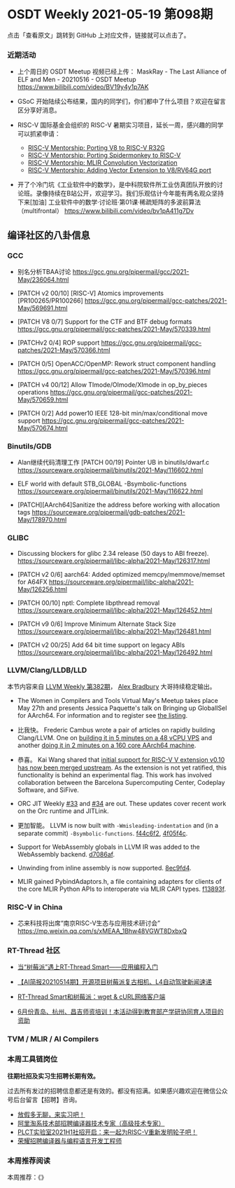 # OSDT Weekly 2021-05-19 第098期

点击「查看原文」跳转到 GitHub 上对应文件，链接就可以点击了。

### 近期活动

- 上个周日的 OSDT Meetup 视频已经上传：
  MaskRay - The Last Alliance of ELF and Men - 20210516 - OSDT Meetup
  https://www.bilibili.com/video/BV19y4y1p7AK

- GSoC 开始陆续公布结果，国内的同学们，你们都中了什么项目？欢迎在留言区分享好消息。

- RISC-V 国际基金会组织的 RISC-V 暑期实习项目，延长一周，感兴趣的同学可以抓紧申请：
  - [RISC-V Mentorship: Porting V8 to RISC-V R32G](https://mentorship.lfx.linuxfoundation.org/project/2021e650-c533-4671-afed-bf87c089af09)
  - [RISC-V Mentorship: Porting Spidermonkey to RISC-V](https://mentorship.lfx.linuxfoundation.org/project/fb9e1ba6-d6ed-40b5-82b5-ee1089ef050a)
  - [RISC-V Mentorship: MLIR Convolution Vectorization](https://mentorship.lfx.linuxfoundation.org/project/f994928b-8998-4cd3-b66e-c576aa99c9d5)
  - [RISC-V Mentorship: Adding Vector Extension to V8/RV64G port](https://mentorship.lfx.linuxfoundation.org/project/ba333574-1ce7-4fc7-9c56-901337672273)


- 开了个冷门坑《工业软件中的数学》，是中科院软件所工业仿真团队开放的讨论班。录像持续在B站公开，欢迎学习。我们乐观估计今年能有两名观众坚持下来[加油]
  工业软件中的数学·讨论班·第01课·稀疏矩阵的多波前算法（multifrontal）
  https://www.bilibili.com/video/bv1pA411g7Dv

## 编译社区的八卦信息

### GCC

- 别名分析TBAA讨论
  https://gcc.gnu.org/pipermail/gcc/2021-May/236064.html

- [PATCH v2 00/10] [RISC-V] Atomics improvements [PR100265/PR100266]
  https://gcc.gnu.org/pipermail/gcc-patches/2021-May/569691.html

- [PATCH V8 0/7] Support for the CTF and BTF debug formats
  https://gcc.gnu.org/pipermail/gcc-patches/2021-May/570339.html

- [PATCHv2 0/4] ROP support
  https://gcc.gnu.org/pipermail/gcc-patches/2021-May/570366.html

- [PATCH 0/5] OpenACC/OpenMP: Rework struct component handling
  https://gcc.gnu.org/pipermail/gcc-patches/2021-May/570396.html

- [PATCH v4 00/12] Allow TImode/OImode/XImode in op_by_pieces operations
  https://gcc.gnu.org/pipermail/gcc-patches/2021-May/570659.html

- [PATCH 0/2] Add power10 IEEE 128-bit min/max/conditional move support
  https://gcc.gnu.org/pipermail/gcc-patches/2021-May/570674.html

### Binutils/GDB

- Alan继续代码清理工作
  [PATCH 00/19] Pointer UB in binutils/dwarf.c
  https://sourceware.org/pipermail/binutils/2021-May/116602.html

- ELF world with default STB_GLOBAL -Bsymbolic-functions
  https://sourceware.org/pipermail/binutils/2021-May/116622.html

- [PATCH][AArch64]Sanitize the address before working with allocation tags
  https://sourceware.org/pipermail/gdb-patches/2021-May/178970.html

### GLIBC

- Discussing blockers for glibc 2.34 release (50 days to ABI freeze).
  https://sourceware.org/pipermail/libc-alpha/2021-May/126317.html

- [PATCH v2 0/6] aarch64: Added optimized memcpy/memmove/memset for A64FX
  https://sourceware.org/pipermail/libc-alpha/2021-May/126256.html

- [PATCH 00/10] nptl: Complete libpthread removal
  https://sourceware.org/pipermail/libc-alpha/2021-May/126452.html

- [PATCH v9 0/6] Improve Minimum Alternate Stack Size
  https://sourceware.org/pipermail/libc-alpha/2021-May/126481.html

- [PATCH v2 00/25] Add 64 bit time support on legacy ABIs
  https://sourceware.org/pipermail/libc-alpha/2021-May/126492.html

### LLVM/Clang/LLDB/LLD

本节内容来自 [LLVM Weekly 第382期](http://llvmweekly.org/issue/382)，
[Alex Bradbury](https://www.linkedin.com/in/alex-bradbury/) 大哥持续稳定输出。

* The Women in Compilers and Tools Virtual May's Meetup takes place May 27th and presents Jessica Paquette's talk on Bringing up GlobalISel for AArch64. For information and to register see [the listing](https://www.meetup.com/meetup-group-ifwtlvwd/events/277880067/).

* 比我快。 Frederic Cambus wrote a pair of articles on rapidly building Clang/LLVM. One on [building it in 5 minutes on a 48 vCPU VPS](https://www.cambus.net/speedbuilding-llvm-clang-in-5-minutes/) and another [doing it in 2 minutes on a 160 core AArch64 machine](https://www.cambus.net/speedbuilding-llvm-clang-in-2-minutes-on-arm/).

* 恭喜。 Kai Wang shared that [initial support for RISC-V V extension v0.10 has now been merged upstream](https://lists.llvm.org/pipermail/llvm-dev/2021-May/150592.html). As the extension is not yet ratified, this functionality is behind an experimental flag. This work has involved collaboration between the Barcelona Supercomputing Center, Codeplay Software, and SiFive.

* ORC JIT Weekly [#33](https://lists.llvm.org/pipermail/llvm-dev/2021-May/150484.html) and [#34](https://lists.llvm.org/pipermail/llvm-dev/2021-May/150610.html) are out. These updates cover recent work on the Orc runtime and JITLink.

* 更加智能。 LLVM is now built with `-Wmisleading-indentation` and (in a separate commit)
  `-Bsymbolic-functions`.
  [f44c6f2](https://reviews.llvm.org/rGf44c6f20f5e9),
  [4f05f4c](https://reviews.llvm.org/rG4f05f4c8e66b).

* Support for WebAssembly globals in LLVM IR was added to the WebAssembly backend.
  [d7086af](https://reviews.llvm.org/rGd7086af2143d).

* Unwinding from inline assembly is now supported.
  [8ec9fd4](https://reviews.llvm.org/rG8ec9fd483949).

* MLIR gained PybindAdaptors.h, a file containing adapters for clients of the core MLIR Python APIs to interoperate via MLIR CAPI types.
  [f13893f](https://reviews.llvm.org/rGf13893f66a22).

### RISC-V in China

- 芯来科技将出席“南京RISC-V生态与应用技术研讨会”
  https://mp.weixin.qq.com/s/xMEAA_1Bhw48VGWT8DxbxQ


### RT-Thread 社区

- [当“树莓派”遇上RT-Thread Smart——应用编程入门](https://mp.weixin.qq.com/s/QcSxB1R-xGNNZkah3b3gSw)

- [【AI简报20210514期】开源项目树莓派复古相机、L4自动驾驶新闻速递](https://mp.weixin.qq.com/s/u5C4x3NEe9LCk96UKK4Fjg)

- [RT-Thread Smart和树莓派：wget & cURL网络客户端](https://mp.weixin.qq.com/s/8vFc5fIKjR4k2ZwgVPA-UQ)

- [6月份青岛、杭州、昌吉师资培训！本活动得到教育部产学研协同育人项目的资助](https://mp.weixin.qq.com/s/gbqceMgcUghvJXuBB7y_Eg)

### TVM / MLIR / AI Compilers

### 本周工具链岗位

**往期社招及实习生招聘长期有效。**

过去所有发过的招聘信息都还是有效的。都没有招满。如果感兴趣欢迎在微信公众号后台留言【招聘】咨询。

- [放假多无聊，来实习吧！](https://mp.weixin.qq.com/s/pWjPrHtaWnzWbPfqqcX1cQ)
- [阿里淘系技术部招聘编译器技术专家（高级技术专家）](https://mp.weixin.qq.com/s/Yr_XA_L9fCI8IvhuudwTkQ)
- [PLCT实验室2021H1社招开启：来一起为RISC-V重新发明轮子吧！](https://mp.weixin.qq.com/s/9BUJ1-LbHGm-Lhs_Lavzjw)
- [荣耀招聘编译器与编程语言开发工程师](https://mp.weixin.qq.com/s/XaLAhjLP6fhj3Vl-mUjXng)

### 本周推荐阅读

本周推荐：《》
